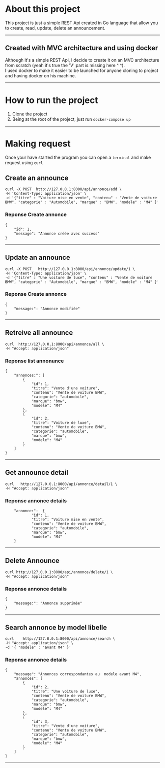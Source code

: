 # About this project 
This project is just a simple REST Api created in Go language that allow you to create, read, update, delete 
an announcement. 

***

## Created with MVC architecture and using docker
Although it's a simple REST Api, I decide to create it on an MVC architecture from scratch (yeah it's true the 'V' part is missing here ^ ^). <br/>
I used docker to make it easier to be launched for anyone cloning to project and having docker on his machine.

***

# How to run the project
1. Clone the project  
2. Being at the root of the project, just run `docker-compose up`
***

# Making request
Once your have started the program you can open a `terminal` and make request using `curl` 
## Create an announce

````
curl -X POST  http://127.0.0.1:8000/api/annonce/add \
-H 'Content-Type: application/json' \
-d '{"titre" : "Voiture mise en vente", "contenu" : "Vente de voiture BMW", "categorie" : "Automobile", "marque" : "BMW", "modele" : "M4" }' 
````
### Reponse  Create annonce
````
{
    "id": 1,
    "message": "Annonce créée avec success"
}
```` 
***

## Update an announce

````
curl -X POST   http://127.0.0.1:8000/api/annonce/update/1 \
-H 'Content-Type: application/json' \
-d '{"titre" : "Une voiture de luxe", "contenu" : "Vente de voiture BMW", "categorie" : "Automobile", "marque" : "BMW", "modele" : "M4" }'
````
### Reponse  Create annonce
````
{
    "message:": "Annonce modifiée"
}
```` 
***

## Retreive all announce

````
curl  http://127.0.0.1:8000/api/annonce/all \
-H "Accept: application/json"
````
### Reponse  list annonunce
````
{
    "annonces:": [
        {
            "id": 1,
            "titre": "Vente d'une voiture",
            "contenu": "Vente de voiture BMW",
            "categorie": "automobile",
            "marque": "bmw",
            "modele": "M4"
        },
        {
            "id": 2,
            "titre": "Voiture de luxe",
            "contenu": "Vente de voiture BMW",
            "categorie": "automobile",
            "marque": "bmw",
            "modele": "M4"
        }
    ]
}
```` 
***

## Get announce detail

````
curl   http://127.0.0.1:8000/api/annonce/detail/1 \
-H "Accept: application/json"
````
### Reponse  annonce details
````
    "annonce:":  {
            "id": 1,
            "titre": "Voiture mise en vente",
            "contenu": "Vente de voiture BMW",
            "categorie": "automobile",
            "marque": "bmw",
            "modele": "M4"
    }
```` 
***


## Delete Announce

````
curl http://127.0.0.1:8000/api/annonce/delete/1 \
-H "Accept: application/json"
````
### Reponse  annonce details
````
{
    "message:": "Annonce supprimée"
}
```` 
***


## Search annonce by model libelle

````
curl    http://127.0.0.1:8000/api/annonce/search \
-H "Accept: application/json" \
-d '{ "modele" : "avant M4" }'
````
### Reponse  annonce details
````
{
    "message": "Annonces correspondantes au  modele avant M4", 
    "annonces": [
        {
            "id": 2,
            "titre": "Une voiture de luxe",
            "contenu": "Vente de voiture BMW",
            "categorie": "automobile",
            "marque": "bmw",
            "modele": "M4"
        },
        {
            "id": 3,
            "titre": "Vente d'une voiture",
            "contenu": "Vente de voiture BMW",
            "categorie": "automobile",
            "marque": "bmw",
            "modele": "M4"
        }
    ]
}
```` 
***